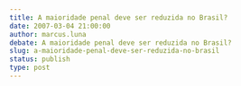 ```yaml
---
title: A maioridade penal deve ser reduzida no Brasil?
date: 2007-03-04 21:00:00
author: marcus.luna
debate: A maioridade penal deve ser reduzida no Brasil?
slug: a-maioridade-penal-deve-ser-reduzida-no-brasil
status: publish 
type: post
---
```



